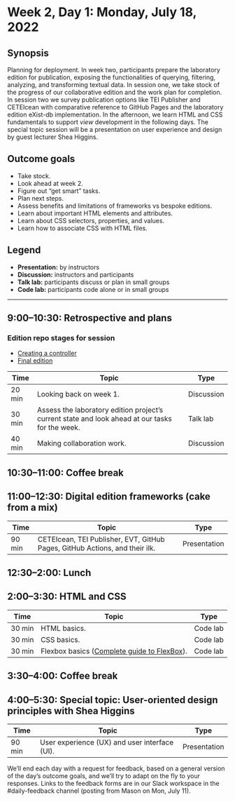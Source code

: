# Week 2, Day 1: Monday, July 18, 2022
## Synopsis

Planning for deployment. In week two, participants prepare the laboratory edition
                for publication, exposing the functionalities of querying, filtering, analyzing, and
                transforming textual data. In session one, we take stock of the progress of our
                collaborative edition and the work plan for completion. In session two we survey
                publication options like TEI Publisher and CETEIcean with comparative reference to
                GitHub Pages and the laboratory edition eXist-db implementation. In the afternoon,
                we learn HTML and CSS fundamentals to support *view* development in the following
                days. The special topic session will be a presentation on user experience and design
                by guest lecturer Shea Higgins.

## Outcome goals
* Take stock.
* Look ahead at week 2.
* Figure out “get smart” tasks.
* Plan next steps.
* Assess benefits and limitations of frameworks vs bespoke editions.
* Learn about important HTML elements and attributes.
* Learn about CSS selectors, properties, and values.
* Learn how to associate CSS with HTML files.

## Legend

* **Presentation:** by instructors
* **Discussion:** instructors and participants
* **Talk lab:** participants discuss or plan in small groups
* **Code lab:** participants code alone or in small groups

* * *
## 9:00–10:30: Retrospective and plans


### Edition repo stages for session

* [Creating a controller](https://github.com/Pittsburgh-NEH-Institute/06-controller)
* [Final edition](https://github.com/Pittsburgh-NEH-Institute/pr-app)

Time | Topic | Type
---- | ---- | ---- 
20 min | Looking back on week 1. | Discussion
30 min | Assess the laboratory edition project’s current state and look ahead at our tasks for the week. | Talk lab
40 min | Making collaboration work. | Discussion

## 10:30–11:00: Coffee break

## 11:00–12:30: Digital edition frameworks (cake from a mix)

Time | Topic | Type
---- | ---- | ---- 
90 min | CETEIcean, TEI Publisher, EVT, GitHub Pages, GitHub Actions, and their ilk. | Presentation

## 12:30–2:00: Lunch

## 2:00–3:30: HTML and CSS

Time | Topic | Type
---- | ---- | ---- 
30 min | HTML basics. | Code lab
30 min | CSS basics. | Code lab
30 min | Flexbox basics ([Complete guide to FlexBox](https://css-tricks.com/snippets/css/a-guide-to-flexbox/)). | Code lab

## 3:30–4:00: Coffee break

## 4:00–5:30: Special topic: User-oriented design principles with Shea Higgins

Time | Topic | Type
---- | ---- | ---- 
90 min | User experience (UX) and user interface (UI). | Presentation

We’ll end each day with a request for feedback, based on a general version of the day’s outcome goals, and we’ll try to adapt on the fly to your responses. Links to the feedback forms are in our Slack workspace in the #daily-feedback channel (posting from Mason on Mon, July 11).